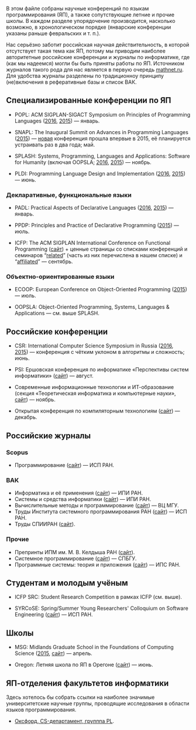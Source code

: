 В этом файле собраны научные конференций по языкам программирования (ЯП), а также сопутствующие летние и прочие школы. В каждом разделе упорядочение производится, насколько возможно, в хронологическом порядке (январские конференции указаны раньше февральских и т. п.). 

Нас серьёзно заботит российская научная действительность, в которой отсутствует такая тема как ЯП, потому мы приводим наиболее авторитетные российские конференции и журналы по информатике, где (как мы надеемся) могли бы быть приняты работы по ЯП. Источником журналов такого рода для нас является в первую очередь [mathnet.ru](http://www.mathnet.ru/). Для удобства журналы разделены по традиционноу принципу (не)включения в реферативные базы и список ВАК.

## Специализированные конференции по ЯП

* POPL: ACM SIGPLAN-SIGACT Symposium on Principles of Programming Languages ([2016](http://conf.researchr.org/home/POPL-2016), [2015](http://popl.mpi-sws.org/2015/)) — январь.

* SNAPL: The Inaugural Summit on Advances in Programming Languages ([2015](http://snapl.org/2015/index.html)) — [новая](http://lambda-the-ultimate.org/node/5067) конференция прошла впервые в 2015, её планируется устраивать раз в два года; май.

* SPLASH: Systems, Programming, Languages and Applications: Software for Humanity (включая OOPSLA; [2016](http://2016.splashcon.org/), [2015](http://2015.splashcon.org/)) — ноябрь.

* PLDI: Programming Language Design and Implementation ([2016](http://conf.researchr.org/home/pldi-2016), [2015](http://conf.researchr.org/home/pldi2015)) — июнь.

### Декларативные, функциональные языки

* PADL: Practical Aspects of Declarative Languages ([2016](http://conf.researchr.org/home/PADL-2016), [2015](http://www.cs.nmsu.edu/padl15/)) — январь.

* PPDP: Principles and Practice of Declarative Programming ([2015](http://costa.ls.fi.upm.es/ppdp15/)) — июль.

* ICFP: The ACM SIGPLAN International Conference on Functional Programming ([сайт](http://www.icfpconference.org/)) + ценные страницы со списками конференций и семинаров “[related](http://www.icfpconference.org/related.html)” (часть из них перечислена в нашем списке) и “[affiliated](http://www.icfpconference.org/affiliated.html)” — сентябрь.

### Объектно-ориентированные языки

* ECOOP: European Conference on Object-Oriented Programming ([2015](http://2015.ecoop.org/)) — июль.

* OOPSLA: Object-Oriented Programming, Systems, Languages & Applications — см. выше SPLASH.

## Российские конференции

* CSR: International Computer Science Symposium in Russia ([2016](http://logic.pdmi.ras.ru/csr2016/), [2015](http://logic.pdmi.ras.ru/csr2015/)) — конференция с чётким уклоном в алгоритмы и сложность; июнь.

* PSI: Ершовская конференция по информатике «Перспективы систем информатики» ([сайт](http://psi.nsc.ru/)) — август.

* Современные информационные технологии и ИТ-образование (секция «Теоретическая информатика и компьютерные науки», [сайт](http://conf.it-edu.ru/)) — ноябрь.

* Открытая конференция по компиляторным технологиям ([сайт](http://opencompilersconf.ru/)) — декабрь.


## Российские журналы

### Scopus

* Программирование ([сайт](http://www.ispras.ru/programming/)) — ИСП РАН.
 
### ВАК

* Информатика и её применения ([сайт](http://www.ipiran.ru/journal/issues/)) — ИПИ РАН.
* Системы и средства информатики ([сайт](http://www.ipiran.ru/journal/collected/)) — ИПИ РАН.
* Вычислительные методы и программирование ([сайт](http://num-meth.srcc.msu.ru/)) — ВЦ МГУ.
* Труды Института системного программирования РАН ([сайт](http://www.ispras.ru/proceedings/)) — ИСП РАН.
* Труды СПИИРАН ([сайт](http://proceedings.spiiras.nw.ru/ojs/)).

### Прочие

* Препринты ИПМ им. М. В. Келдыша РАН ([сайт](http://library.keldysh.ru/preprints/)).
* Системное программирование ([сайт](http://www.sysprog.info/)) — СПБГУ.
* Программные системы: теория и приложения ([сайт](http://psta.psiras.ru/)) — ИПС РАН.

## Студентам и молодым учёным

* ICFP SRC: Student Research Competition в рамках ICFP (см. выше).

* SYRCoSE: Spring/Summer Young Researchers' Colloquium on Software Engineering ([сайт](http://syrcose.ispras.ru/)) — ИСП РАН.

## Школы

* MSG: Midlands Graduate School in the Foundations of Computing Science ([2015](http://staffwww.dcs.shef.ac.uk/people/G.Struth/mgs2015/mgs.html), [сайт](http://www.cs.nott.ac.uk/MGS)) — апрель.

* Oregon: Летняя школа по ЯП в Орегоне ([сайт](http://www.cs.uoregon.edu/research/summerschool)) — июнь.

## ЯП-отделения факультетов информатики

Здесь хотелось бы собрать ссылки на наиболее значимые университетские научные группы, проводящие исследования в области языков программирования.

* [Оксфорд, CS-департамент, групппа PL](http://www.cs.ox.ac.uk/research/pl/).
